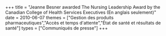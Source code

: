 +++
title = "Jeanne Besner awarded The Nursing Leadership Award by the Canadian College of Health Services Executives (En anglais seulement)"
date = 2010-06-07
themes = ["Gestion des produits pharmaceutiques","Accès et temps d'attente","État de santé et résultats de santé"]
types = ["Communiqués de presse"]
+++
